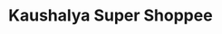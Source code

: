 ---
title: "Kaushalya Super Shoppee"
url: /aurangabad-maharashtra/kaushalya-super-shoppee/
shop: Lebensmittel
---